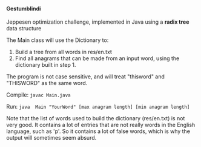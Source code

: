 #### Gestumblindi
Jeppesen optimization challenge, implemented in Java using a 
**radix tree** 
data structure

The Main class will use the Dictionary to:

1. Build a tree from all words in res/en.txt
2. Find all anagrams that can be made from an input word, using the dictionary built in step 1.
  
The program is not case sensitive, and will treat "thisword" and "THISWORD" as the same word.

Compile: `javac Main.java`

Run:     `java  Main "YourWord" [max anagram length] [min anagram length]`

Note that the list of words used to build the dictionary (res/en.txt) is not very good. It contains a lot of entries that are not really words in the English language, such as 'p'. So it contains a lot of false words, which is why the output will sometimes seem absurd.
